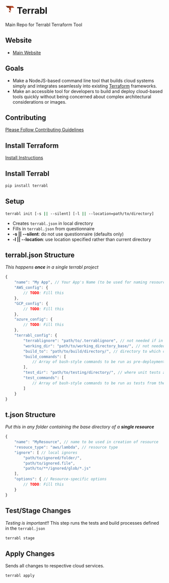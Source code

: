 # <img src="img/logo.png" height=30> Terrabl

Main Repo for Terrabl Terraform Tool 

## Website

* [Main Website](https://terrabl.com)

## Goals

* Make a NodeJS-based command line tool that builds cloud systems simply and integrates seamlessly into existing [Terraform](https://www.terraform.io/) frameworks.
* Make an accessible tool for developers to build and deploy cloud-based tools quickly without being concerned about complex architectural considerations or images. 

## Contributing

[Please Follow Contributing Guidelines](CONTRIBUTING.md)

## Install Terraform

[Install Instructions](https://askubuntu.com/questions/983351/how-to-install-terraform-in-ubuntu#answer-983352)

## Install Terrabl

```bash 
pip install terrabl
```

## Setup

```bash 
terrabl init [-s || --silent] [-l || --location=path/to/directory]
```

* Creates `terrabl.json` in local directory
* Fills in `terrabl.json` from questionnaire
* **-s || --silent**: do not use questionnaire (defaults only)
* **-l || --location**: use location specified rather than current directory

## terrabl.json Structure

_This happens **once** in a single terrabl project_

```js
{
    "name": "My App", // Your App's Name (to be used for naming resources)
    "AWS_config": {
        // TODO: Fill this
    },
    "GCP_config": {
        // TODO: Fill this
    },
    "azure_config": {
        // TODO: Fill this
    },
    "terrabl_config": {
        "terrablignore": "path/to/.terrablignore", // not needed if in same folder as terrabl.json
        "working_dir": "path/to/working_directory_base/", // not needed if base directory contains this terrabl.json
        "build_to": "path/to/build/directory/", // directory to which compiled/built code will be sent, if not included, it will be working directory
        "build_commands": [
            // Array of bash-style commands to be run as pre-deployment build commands from the build directory. If these fail, the apply will not be allowed
        ],
        "test_dir": "path/to/testing/directory/", // where unit tests are held, this will not be included in resources
        "test_commands": [
            // Array of bash-style commands to be run as tests from the testing directory, if these fail, the apply will not be allowed
        ]
    }
}
```

## t.json Structure

_Put this in any folder containing the base directory of a **single resource**_

```js
{
    "name": "MyResource", // name to be used in creation of resource
    "resouce_type": "aws/lambda", // resource type
    "ignore": [ // local ignores
        "path/to/ignored/folder/",
        "path/to/ignored.file",
        "path/to/**/ignored/glob/*.js"
    ],
    "options": { // Resource-specific options
        // TODO: Fill this
    }
}
```

## Test/Stage Changes

_Testing is important!!_ This step runs the tests and build processes defined in the `terrabl.json`

```bash
terrabl stage
```

## Apply Changes

Sends all changes to respective cloud services.

```bash 
terrabl apply
```